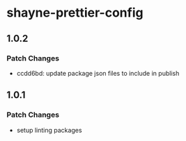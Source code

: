 # shayne-prettier-config

## 1.0.2

### Patch Changes

- ccdd6bd: update package json files to include in publish

## 1.0.1

### Patch Changes

- setup linting packages

